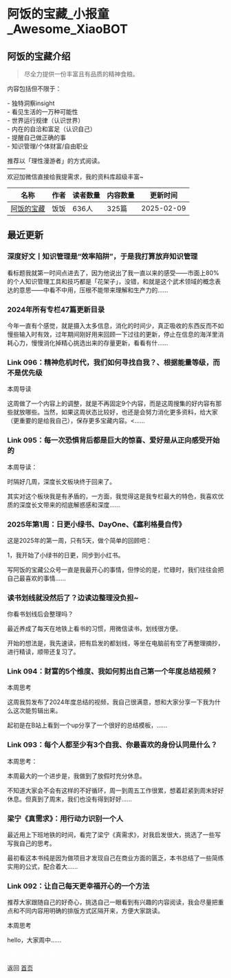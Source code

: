 # 阿饭的宝藏_小报童_Awesome_XiaoBOT

## 阿饭的宝藏介绍
> 尽全力提供一份丰富且有品质的精神食粮。    
    
内容包括但不限于：    
    
\- 独特洞察insight    
\- 看见生活的一万种可能性    
\- 世界运行规律（认识世界）    
\- 内在的自洽和富足（认识自己）    
\- 提醒自己做正确的事    
\- 知识管理/个体财富/自由职业    
    
推荐以「理性漫游者」的方式阅读。    
———    
欢迎加微信直接给我提需求，我的资料库超级丰富~  
  


|名称|作者|读者数量|内容数量|更新时间|
|---|---|---|---|---|
|[阿饭的宝藏](https://xiaobot.net/p/afanfan?refer=0b133df9-27dc-423b-8101-639049001c13)|饭饭|636人|325篇|2025-02-09|

## 最近更新
### 深度好文丨知识管理是“效率陷阱”，于是我打算放弃知识管理

看标题我就第一时间点进去了，因为他说出了我一直以来的感受——市面上80%的个人知识管理工具和技巧都是「花架子」，没错，和就是这个武术领域的概念表达的意思——中看不中用，压根不能带来理解和生产力的......

### 2024年所有专栏47篇更新目录

今年一直有个感觉，就是摄入太多信息，消化的时间少，真正吸收的东西反而不如慢些输入时有效，过年期间刚好用来回顾一下过往的更新，停止在信息的海洋里消耗心力，慢慢消化掉精心挑选出来的存量更新，看看有什......

### Link 096：精神危机时代，我们如何寻找自我？、根据能量等级，而不是优先级

本周导读

这周做了一个内容上的调整，就是不再固定9个内容，而是这周搜集的好内容有那些就放哪些。当然，如果这周状态比较好，也还是会努力消化更多资料，给大家（更重要的是给我自己），保存更多宝藏内容。<......

### Link 095：每一次恐惧背后都是巨大的惊喜、爱好是从正向感受开始的

本周导读：

时隔好几周，深度长文板块终于回来了。

其实对这个板块我是有矛盾的，一方面，我觉得这是我专栏最大的特色，我喜欢优质的深度长文带来的彻底解惑感和深度......

### 2025年第1周：日更小绿书、DayOne、《塞利格曼自传》

这是2025年的第一周，只有5天，做个简单的回顾吧：

1，我开始了小绿书的日更，同步到小红书。

写阿饭的宝藏公众号一直是我最开心的事情，但悖论的是，忙碌时，我们往往会把自己最喜欢的事情......

### 读书划线就没然后了？边读边整理没负担~

你看书划线后会整理吗？

最近养成了每天在地铁上看书的习惯，用微信读书，划线很方便。

开始的想法是，我先速读，把有启发的都划线，等坐在电脑前有空了再整理摘抄，进行精读，顺带还复习了。

### Link 094：财富的5个维度、我如何剪出自己第一个年度总结视频？

本周思考

这周我剪发布了2024年度总结的视频，我自己很满意，想和大家分享一下我为什么这次能剪辑出来。

起初是在B站上看到一个up分享了一个很好的总结模板，......

### Link 093：每个人都至少有3个自我、你最喜欢的身份认同是什么？

本周思考：

本周最大的一个进步是，我做到了放假时充分休息。

不知道大家会不会有这样的不好循环，周一到周五工作很累，想着赶紧到周末好好休息。但真到了周末，我们也没有得到好好......

### 梁宁《真需求》：用行动力识别一个人

最近用上下班地铁的时间，看完了梁宁《真需求》，对我启发很大，挑选了一些写写我自己的思考。

最初看这本书纯是因为做项目才发现自己在商业方面的匮乏，本书总结了一些简练实用的公式，配合着大......

### Link 092：让自己每天更幸福开心的一个方法

推荐大家跟随自己的好奇心，挑选自己一眼看到有兴趣的内容阅读，我会尽量把重点和不同内容用明确的排版方式区隔开来，方便大家跳读。

本周思考

hello，大家周中......


<a href="https://github.com/Reno9527/awesome-xiaobot" style="color: white; text-decoration: none;">awesome-xiaobot</a>

返回 [首页](../README.md)
